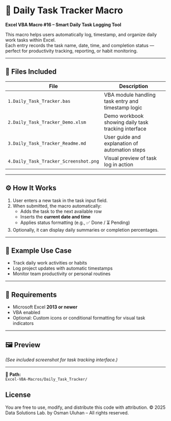 # 📅 Daily Task Tracker Macro

**Excel VBA Macro #16 – Smart Daily Task Logging Tool**

This macro helps users automatically log, timestamp, and organize daily work tasks within Excel.  
Each entry records the task name, date, time, and completion status — perfect for productivity tracking, reporting, or habit monitoring.

---

## 📁 Files Included

| File | Description |
|------|--------------|
| `1.Daily_Task_Tracker.bas` | VBA module handling task entry and timestamp logic |
| `2.Daily_Task_Tracker_Demo.xlsm` | Demo workbook showing daily task tracking interface |
| `3.Daily_Task_Tracker_Readme.md` | User guide and explanation of automation steps |
| `4.Daily_Task_Tracker_Screenshot.png` | Visual preview of task log in action |

---

## ⚙️ How It Works

1. User enters a new task in the task input field.  
2. When submitted, the macro automatically:  
   - Adds the task to the next available row  
   - Inserts the **current date and time**  
   - Applies status formatting (e.g., ✅ Done / ⏳ Pending)  
3. Optionally, it can display daily summaries or completion percentages.  

---

## 🧠 Example Use Case

- Track daily work activities or habits  
- Log project updates with automatic timestamps  
- Monitor team productivity or personal routines  

---

## 🧾 Requirements

- Microsoft Excel **2013 or newer**  
- VBA enabled  
- Optional: Custom icons or conditional formatting for visual task indicators  

---

## 🖼️ Preview
*(See included screenshot for task tracking interface.)*

---

📂 **Path:**  
`Excel-VBA-Macros/Daily_Task_Tracker/`

## License
You are free to use, modify, and distribute this code with attribution.
© 2025 Data Solutions Lab. by Osman Uluhan – All rights reserved.
